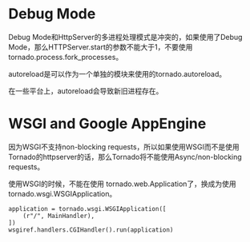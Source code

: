 # Debug Mode

Debug Mode和HttpServer的多进程处理模式是冲突的，如果使用了Debug Mode，那么HTTPServer.start的参数不能大于1，不要使用tornado.process.fork_processes。

autoreload是可以作为一个单独的模块来使用的tornado.autoreload。

在一些平台上，autoreload会导致新旧进程存在。

# WSGI and Google AppEngine

因为WSGI不支持non-blocking requests，所以如果使用WSGI而不是使用Tornado的httpserver的话，那么Tornado将不能使用Async/non-blocking requests。

使用WSGI的时候，不能在使用 tornado.web.Application了，换成为使用tornado.wsgi.WSGIApplication。

    application = tornado.wsgi.WSGIApplication([
        (r"/", MainHandler),
    ])
    wsgiref.handlers.CGIHandler().run(application)


